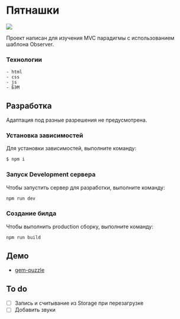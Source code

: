 # Пятнашки 

![](https://img.shields.io/badge/-%D0%92%20%D1%80%D0%B0%D0%B7%D1%80%D0%B0%D0%B1%D0%BE%D1%82%D0%BA%D0%B5-003f5c)

Проект написан для изучения MVC парадигмы с использованием шаблона Observer.

### Технологии
    - html
    - css
    - js
    - БЭМ

## Разработка

Адаптация под разные разрешения не предусмотрена.

### Установка зависимостей
Для установки зависимостей, выполните команду:
```sh
$ npm i
```

### Запуск Development сервера
Чтобы запустить сервер для разработки, выполните команду:
```sh
npm run dev 
```

### Создание билда
Чтобы выполнить production сборку, выполните команду: 
```sh
npm run build
```

## Демо

* [gem-puzzle](https://dv-loginov.github.io/gem-puzzle/)

## To do
- [ ] Запись и считывание из Storage при перезагрузке
- [ ] Добавить звуки
